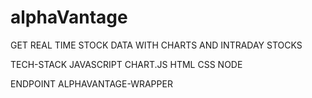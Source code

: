 # alphaVantage

GET REAL TIME STOCK DATA WITH CHARTS AND INTRADAY STOCKS

TECH-STACK
JAVASCRIPT
CHART.JS
HTML CSS
NODE

ENDPOINT
ALPHAVANTAGE-WRAPPER
